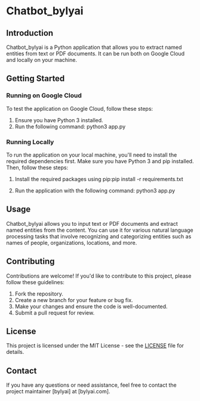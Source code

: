 # Chatbot_bylyai

## Introduction

Chatbot_bylyai is a Python application that allows you to extract named entities from text or PDF documents. It can be run both on Google Cloud and locally on your machine.

## Getting Started

### Running on Google Cloud

To test the application on Google Cloud, follow these steps:

1. Ensure you have Python 3 installed.
2. Run the following command:
python3 app.py



### Running Locally

To run the application on your local machine, you'll need to install the required dependencies first. Make sure you have Python 3 and pip installed. Then, follow these steps:

1. Install the required packages using pip:pip install -r requirements.txt




2. Run the application with the following command: python3 app.py




## Usage

Chatbot_bylyai allows you to input text or PDF documents and extract named entities from the content. You can use it for various natural language processing tasks that involve recognizing and categorizing entities such as names of people, organizations, locations, and more.

## Contributing

Contributions are welcome! If you'd like to contribute to this project, please follow these guidelines:

1. Fork the repository.
2. Create a new branch for your feature or bug fix.
3. Make your changes and ensure the code is well-documented.
4. Submit a pull request for review.

## License

This project is licensed under the MIT License - see the [LICENSE](LICENSE) file for details.

## Contact

If you have any questions or need assistance, feel free to contact the project maintainer [bylyai] at [bylyai.com].
